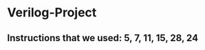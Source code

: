 # Verilog-Project
Instructions that we used: 5, 7, 11, 15, 28, 24                                                                                                                           
-

